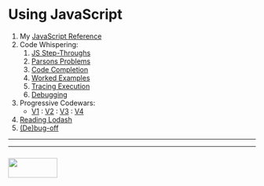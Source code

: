 # Using JavaScript

1. My [JavaScript Reference](https://github.com/jankelearning/javascript)
2. Code Whispering:
    1. [JS Step-Throughs](https://github.com/jankelearning/js-step-throughs)
    2. [Parsons Problems](https://github.com/jankelearning/parsons)
    3. [Code Completion](https://github.com/jankelearning/code-completion)
    4. [Worked Examples](https://github.com/jankelearning/worked-examples)
    5. [Tracing Execution](https://github.com/jankelearning/tracing-execution)
    6. [Debugging](https://github.com/jankelearning/debugging)
3. Progressive Codewars:  
    * [V1](https://github.com/jankelearning/codewars-v1/) : [V2](https://github.com/jankelearning/codewars-v2/) : [V3](https://github.com/jankelearning/codewars-v3/) : [V4](https://github.com/jankelearning/codewars-v4/)     
4. [Reading Lodash](https://github.com/jankelearning/reading-lodash)
5. [(De)bug-off](https://github.com/elewa-academy/de-bug-off-template)
  
___
___
### <a href="http://elewa.education/blog" target="_blank"><img src="https://user-images.githubusercontent.com/18554853/34921062-506450ae-f97d-11e7-875f-6feeb26ad72d.png" width="100" height="40"/></a>